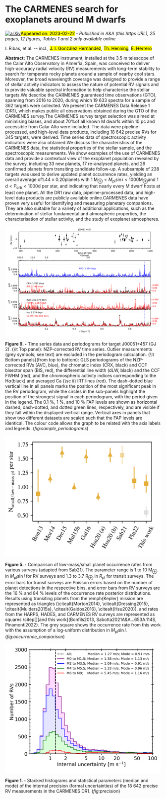 <div class="macros" style="visibility:hidden;">
$\newcommand{\ensuremath}{}$
$\newcommand{\xspace}{}$
$\newcommand{\object}[1]{\texttt{#1}}$
$\newcommand{\farcs}{{.}''}$
$\newcommand{\farcm}{{.}'}$
$\newcommand{\arcsec}{''}$
$\newcommand{\arcmin}{'}$
$\newcommand{\ion}[2]{#1#2}$
$\newcommand{\textsc}[1]{\textrm{#1}}$
$\newcommand{\hl}[1]{\textrm{#1}}$
$\newcommand{\AS}[3]{#1^{+#2}_{-#3}}$
$\newcommand{\Comm}[1]{\textcolor{red}{\textbf{#1}}}$
$\newcommand{\inst}[1]{\unskip^{\instrefs{#1}}}$
$\newcommand{\scsep}{\newcommand{\}{scsep}{,}}$
$\newcommand{\}{scsep}$</div>

<div class="macros" style="visibility:hidden;">
$\newcommand{$\ensuremath$}{}$
$\newcommand{$\xspace$}{}$
$\newcommand{$\object$}[1]{\texttt{#1}}$
$\newcommand{$\farcs$}{{.}''}$
$\newcommand{$\farcm$}{{.}'}$
$\newcommand{$\arcsec$}{''}$
$\newcommand{$\arcmin$}{'}$
$\newcommand{$\ion$}[2]{#1#2}$
$\newcommand{$\textsc$}[1]{\textrm{#1}}$
$\newcommand{$\hl$}[1]{\textrm{#1}}$
$\newcommand{$\AS$}[3]{#1^{+#2}_{-#3}}$
$\newcommand{$\Comm$}[1]{\textcolor{red}{\textbf{#1}}}$
$\newcommand{$\inst$}[1]{\unskip^{$\inst$refs{#1}}}$
$\newcommand{\scsep}{\newcommand{\}{scsep}{,}}$
$\newcommand{\}{scsep}$</div>



<div id="title">

# The CARMENES search for exoplanets around M dwarfs

</div>
<div id="comments">

[![arXiv](https://img.shields.io/badge/arXiv-2302.10528-b31b1b.svg)](https://arxiv.org/abs/2302.10528)<mark>Appeared on: 2023-02-22</mark> - _Published in A&A (this https URL), 25 pages, 12 figures, Tables 1 and 2 only available online_

</div>
<div id="authors">

I. Ribas, et al. -- incl., <mark><mark>J. I. González Hernández</mark></mark>, <mark><mark>Th. Henning</mark></mark>, <mark><mark>E. Herrero</mark></mark>

</div>
<div id="abstract">

**Abstract:** The CARMENES instrument, installed at the 3.5 m telescope of the Calar Alto Observatory in Almer\'ia, Spain,   was conceived to deliver high-accuracy radial velocity (RV) measurements with long-term stability to search   for temperate rocky planets around a sample of nearby cool stars. Moreover, the broad wavelength coverage   was designed to provide a range of stellar activity indicators to assess the nature of potential RV signals   and to provide valuable spectral information to help characterise the stellar targets.We describe the CARMENES guaranteed time observations (GTO), spanning from 2016 to 2020, during which   19 633 spectra for a sample of 362 targets were collected. We present the CARMENES Data Release 1 (DR1), which   makes public all observations obtained during the GTO of the CARMENES survey.The CARMENES survey target selection was aimed at minimising biases, and about 70\%of all known M   dwarfs within 10 pc and accessible from Calar Alto were included. The data were pipeline-processed, and   high-level data products, including 18 642 precise RVs for 345 targets, were derived.   Time series data of spectroscopic activity indicators were also obtained.We discuss the characteristics of the CARMENES data, the statistical properties of the stellar sample, and the   spectroscopic measurements. We show examples of the use of CARMENES data and provide a contextual view of   the exoplanet population revealed by the survey, including 33 new planets, 17 re-analysed planets, and 26   confirmed planets from transiting candidate follow-up. A subsample of 238 targets was used to derive updated   planet occurrence rates, yielding an overall average of$1.44\pm0.20$planets with 1 M$_\oplus   < M_\mathrm{pl} \sin i < 1000$M$_\oplus$and 1 d$< P_\mathrm{orb} < 1000$d per star, and indicating that   nearly every M dwarf hosts at least one planet. All the DR1 raw data, pipeline-processed data, and high-level   data products are publicly available online.CARMENES data have proven very useful for identifying and measuring planetary companions. They are   also suitable for a variety of additional applications, such as the determination of stellar fundamental   and atmospheric properties, the characterisation of stellar activity, and the study of exoplanet   atmospheres.

</div>

<div id="div_fig1">

<img src="tmp_2302.10528/./Fig/J00051+457_periodograms.png" alt="Fig9" width="100%"/>

**Figure 9. -** Time series data and periodograms for target J00051+457 (GJ 2). {\it Top panel}: NZP-corrected
    RV time series. Outlier measurements (grey symbols; see text) are excluded in the periodogram
    calculation. {\it Bottom panels}(from top to bottom): GLS periodograms of the NZP-corrected RVs (AVC, blue),
    the chromatic index (CRX, black) and CCF bisector span (BIS, red), the differential line width (dLW,
    black) and the CCF FWHM (red), and the chromospheric activity indices corresponding to the H$\alpha$(black) and averaged Ca {\sc ii} IRT lines (red). The dash-dotted blue vertical line in all panels
    marks the position of the most significant peak in the RV periodogram, while the circles in the
    sub-panels highlight the position of the strongest signal in each periodogram, with the period
    given in the legend. The 0.1 \%, 1 \%, and 10 \% FAP levels are shown as horizontal dashed, dash-dotted,
    and dotted  green lines, respectively, and are visible if they fall within the displayed vertical
    range. Vertical axes in panels that show two different datasets are scaled such that the
    FAP levels are identical. The colour code allows the graph to be related with the axis labels and legends. (*fig:sample_periodograms*)

</div>
<div id="div_fig2">

<img src="tmp_2302.10528/./Fig/occurrence_rate_comparison_paper.png" alt="Fig5" width="100%"/>

**Figure 5. -** Comparison of low-mass/small planet occurrence rates from various surveys (adapted from Sab21).
    The parameter range is 1 to 10 M$_\oplus$ in $M_\text{pl} \sin i$ for RV surveys and 1.3 to 3.7 R$_\oplus$ in
    $R_\text{pl}$ for transit surveys. The error bars for transit surveys are Poisson errors based on
    the number of planet detections in the respective bins, and error bars from RV surveys are the 16 \% and
    84 \% levels of the occurrence rate posterior distributions. Results using transiting planets from the
    \emph{Kepler} mission are represented as triangles (\citealt{Morton2014}, \citealt{Dressing2015},
    \citealt{Mulders2015a}, \citealt{Gaidos2016},  \citealt{Hsu2020}), and rates from the HARPS, HADES, and
    CARMENES RV surveys are represented as squares
    \citep[][and this work]{Bonfils2013, Sabotta2021A&A...653A.114S, Pinamonti2022}. The grey
    square shows the occurrence rate from this work with the assumption of a log-uniform distribution in
    $M_\text{pl}\sin i$. (*fig:occurrence_comparison*)

</div>
<div id="div_fig3">

<img src="tmp_2302.10528/./Fig/CARMinternalreversed.png" alt="Fig1" width="100%"/>

**Figure 1. -** Stacked histograms and statistical parameters (median and mode) of the internal precision
    (formal uncertainties) of the 18 642 precise RV measurements in the CARMENES DR1. (*fig:precision*)

</div>